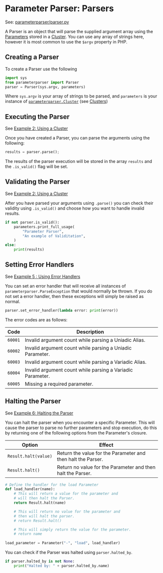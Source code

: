 # Parameter Parser: Parsers

See: [parameterparser/parser.py](../parameterparser/parser.py)

A Parser is an object that will parse the supplied argument array using the [Parameters](./Parameters.md) stored in a [Cluster](./Clusters.md). You can use any array of strings here, however it is most common to use the `$argv` property in PHP.

## Creating a Parser

To create a Parser use the following

```python
import sys
from parameterparser import Parser
parser = Parser(sys.argv, parameters)
```

Where `sys.argv` is your array of strings to be parsed, and `parameters` is your instance of [`parameterparser.Cluster`](../parameterparser/cluster.py) (see [Clusters](./Clusters.md))

## Executing the Parser

See [Example 2: Using a Cluster](../examples/Example2.md)

Once you have created a Parser, you can parse the arguments using the following:

```python
results = parser.parse();
```

The results of the parser execution will be stored in the array `results` and the `.is_valid()` flag will be set.

## Validating the Parser

See [Example 2: Using a Cluster](../examples/Example2.md)

After you have parsed your arguments using `.parse()` you can check their validity using `.is_valid()` and choose how you want to handle invalid results.

```python
if not parser.is_valid():
    parameters.print_full_usage(
        "Parameter Parser",
        "An example of Validitation",
    )
else:
    print(results)
```

## Setting Error Handlers

See [Example 5 : Using Error Handlers](../examples/Example5.md)

You can set an error handler that will receive all instances of `parameterparser.ParseException` that would normally be thrown. If you do not set a error handler, then these exceptions will simply be raised as normal.

```python
parser.set_error_handler(lambda error: print(error))
```

The error codes are as follows:

|Code|Description
|---|---|
|`60001`|Invalid argument count while parsing a Uniadic Alias.|
|`60002`|Invalid argument count while parsing a Uniadic Parameter.|
|`60003`|Invalid argument count while parsing a Variadic Alias.|
|`60004`|Invalid argument count while parsing a Variadic Parameter.|
|`60005`|Missing a required parameter.|

## Halting the Parser

See [Example 6: Halting the Parser](../examples/Example6.md)

You can halt the parser when you encounter a specific Parameter. This will cause the parser to parse no further parameters and stop execution, do this by returning one of the following options from the Parameter's closure.

|Option|Effect|
|---|---|
|`Result.halt(value)`|Return the value for the Parameter and then halt the Parser.|
|`Result.halt()`|Return no value for the Parameter and then halt the Parser.|


```python
# Define the handler for the load Parameter
def load_handler(name):
    # This will return a value for the parameter and
    # will then halt the Parser.
    return Result.halt(name)

    # This will return no value for the parameter and
    # then will halt the parser.
    # return Result.halt()

    # This will simply return the value for the parameter.
    # return name
    
load_parameter = Parameter("-", "load", load_handler)
```

You can check if the Parser was halted using `parser.halted_by`.

```python
if parser.halted_by is not None:
    print("Halted by: " + parser.halted_by.name)
```